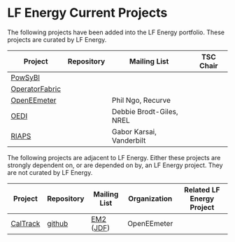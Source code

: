 # LF Energy Current Projects

The following projects have been added into the LF Energy portfolio. These projects are curated by LF Energy.

| Project | Repository | Mailing List | TSC Chair |
| ------- | ---------- | ------------ | --------- |
| [PowSyBl](https://www.lfenergy.org/projects/#powsybl) | | |
| [OperatorFabric](https://www.lfenergy.org/projects/#opfab) | | |
| [OpenEEmeter](https://www.lfenergy.org/projects/#openeemeter) | | Phil Ngo, Recurve |
| [OEDI](https://www.lfenergy.org/projects/#oedi) | | Debbie Brodt-Giles, NREL |
| [RIAPS](https://www.lfenergy.org/projects/#riaps) | | Gabor Karsai, Vanderbilt |

The following projects are adjacent to LF Energy. Either these projects are strongly dependent on, or are depended on by, an LF Energy project. They are not curated by LF Energy.

| Project | Repository | Mailing List | Organization | Related LF Energy Project |
| ------- | ---------- | ------------ | ------------ | ------------------------- |
| [CalTrack](https://www.lfenergy.org/projects/#em2) | [github](https://github.com/energy-market-methods/caltrack) | [EM2](https://www.energymarketmethods.org/) ([JDF](http://www.jointdevelopment.org/)) | OpenEEmeter |

